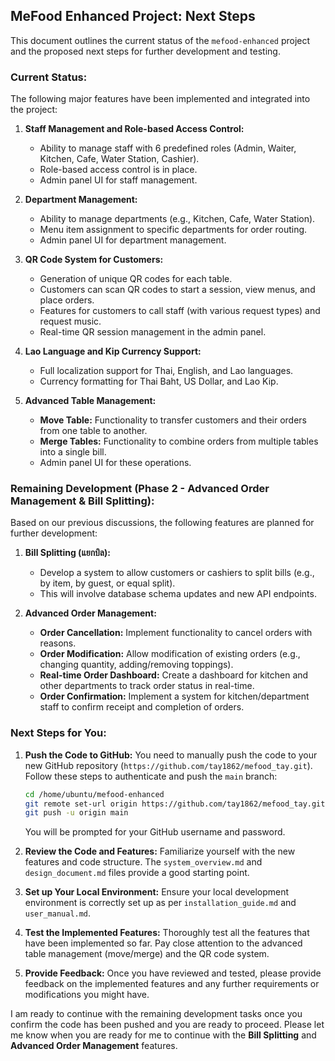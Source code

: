 ## MeFood Enhanced Project: Next Steps

This document outlines the current status of the `mefood-enhanced` project and the proposed next steps for further development and testing.

### Current Status:

The following major features have been implemented and integrated into the project:

1.  **Staff Management and Role-based Access Control:**
    *   Ability to manage staff with 6 predefined roles (Admin, Waiter, Kitchen, Cafe, Water Station, Cashier).
    *   Role-based access control is in place.
    *   Admin panel UI for staff management.

2.  **Department Management:**
    *   Ability to manage departments (e.g., Kitchen, Cafe, Water Station).
    *   Menu item assignment to specific departments for order routing.
    *   Admin panel UI for department management.

3.  **QR Code System for Customers:**
    *   Generation of unique QR codes for each table.
    *   Customers can scan QR codes to start a session, view menus, and place orders.
    *   Features for customers to call staff (with various request types) and request music.
    *   Real-time QR session management in the admin panel.

4.  **Lao Language and Kip Currency Support:**
    *   Full localization support for Thai, English, and Lao languages.
    *   Currency formatting for Thai Baht, US Dollar, and Lao Kip.

5.  **Advanced Table Management:**
    *   **Move Table:** Functionality to transfer customers and their orders from one table to another.
    *   **Merge Tables:** Functionality to combine orders from multiple tables into a single bill.
    *   Admin panel UI for these operations.

### Remaining Development (Phase 2 - Advanced Order Management & Bill Splitting):

Based on our previous discussions, the following features are planned for further development:

1.  **Bill Splitting (แยกบิล):**
    *   Develop a system to allow customers or cashiers to split bills (e.g., by item, by guest, or equal split).
    *   This will involve database schema updates and new API endpoints.

2.  **Advanced Order Management:**
    *   **Order Cancellation:** Implement functionality to cancel orders with reasons.
    *   **Order Modification:** Allow modification of existing orders (e.g., changing quantity, adding/removing toppings).
    *   **Real-time Order Dashboard:** Create a dashboard for kitchen and other departments to track order status in real-time.
    *   **Order Confirmation:** Implement a system for kitchen/department staff to confirm receipt and completion of orders.

### Next Steps for You:

1.  **Push the Code to GitHub:**
    You need to manually push the code to your new GitHub repository (`https://github.com/tay1862/mefood_tay.git`). Follow these steps to authenticate and push the `main` branch:
    ```bash
    cd /home/ubuntu/mefood-enhanced
    git remote set-url origin https://github.com/tay1862/mefood_tay.git
    git push -u origin main
    ```
    You will be prompted for your GitHub username and password.

2.  **Review the Code and Features:**
    Familiarize yourself with the new features and code structure. The `system_overview.md` and `design_document.md` files provide a good starting point.

3.  **Set up Your Local Environment:**
    Ensure your local development environment is correctly set up as per `installation_guide.md` and `user_manual.md`.

4.  **Test the Implemented Features:**
    Thoroughly test all the features that have been implemented so far. Pay close attention to the advanced table management (move/merge) and the QR code system.

5.  **Provide Feedback:**
    Once you have reviewed and tested, please provide feedback on the implemented features and any further requirements or modifications you might have.

I am ready to continue with the remaining development tasks once you confirm the code has been pushed and you are ready to proceed. Please let me know when you are ready for me to continue with the **Bill Splitting** and **Advanced Order Management** features.


